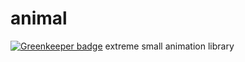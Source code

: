 # animal

[![Greenkeeper badge](https://badges.greenkeeper.io/soenkekluth/animal.svg)](https://greenkeeper.io/)
extreme small animation library

